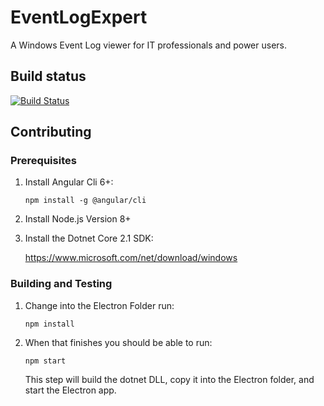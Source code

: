 # EventLogExpert

A Windows Event Log viewer for IT professionals and power users.

## Build status

[![Build Status](https://exchangeeeteam.visualstudio.com/EventLogExpert/_apis/build/status/EventLogExpert-CI)](https://exchangeeeteam.visualstudio.com/EventLogExpert/_build/latest?definitionId=9)

## Contributing

### Prerequisites

1. Install Angular Cli 6+:

	`npm install -g @angular/cli`

2. Install Node.js Version 8+
3. Install the Dotnet Core 2.1 SDK:

	https://www.microsoft.com/net/download/windows

### Building and Testing

1. Change into the Electron Folder run: 

	`npm install`

2. When that finishes you should be able to run:

	`npm start`

	This step will build the dotnet DLL, copy it into the Electron folder, and start the Electron app.
